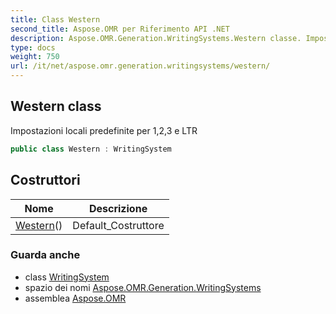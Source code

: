 ```yaml
---
title: Class Western
second_title: Aspose.OMR per Riferimento API .NET
description: Aspose.OMR.Generation.WritingSystems.Western classe. Impostazioni locali predefinite per 123 e LTR
type: docs
weight: 750
url: /it/net/aspose.omr.generation.writingsystems/western/
---
```

## Western class

Impostazioni locali predefinite per 1,2,3 e LTR

```csharp
public class Western : WritingSystem
```

## Costruttori

| Nome | Descrizione |
| --- | --- |
| [Western](western/)() | Default_Costruttore |

### Guarda anche

* class [WritingSystem](../writingsystem/)
* spazio dei nomi [Aspose.OMR.Generation.WritingSystems](../../aspose.omr.generation.writingsystems/)
* assemblea [Aspose.OMR](../../)


